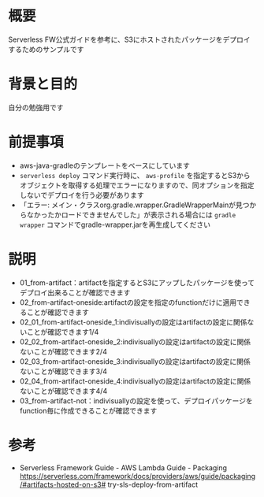 # 概要
Serverless FW公式ガイドを参考に、S3にホストされたパッケージをデプロイするためのサンプルです

# 背景と目的
自分の勉強用です

# 前提事項
* aws-java-gradleのテンプレートをベースにしています
* `serverless deploy` コマンド実行時に、 `aws-profile` を指定するとS3からオブジェクトを取得する処理でエラーになりますので、同オプションを指定しないでデプロイを行う必要があります
* 「エラー: メイン・クラスorg.gradle.wrapper.GradleWrapperMainが見つからなかったかロードできませんでした」が表示される場合には `gradle wrapper` コマンドでgradle-wrapper.jarを再生成してください

# 説明
* 01_from-artifact：artifactを指定するとS3にアップしたパッケージを使ってデプロイ出来ることが確認できます
* 02_from-artifact-oneside:artifactの設定を指定のfunctionだけに適用できることが確認できます
* 02_01_from-artifact-oneside_1:indivisuallyの設定はartifactの設定に関係ないことが確認できます1/4
* 02_02_from-artifact-oneside_2:indivisuallyの設定はartifactの設定に関係ないことが確認できます2/4
* 02_03_from-artifact-oneside_3:indivisuallyの設定はartifactの設定に関係ないことが確認できます3/4
* 02_04_from-artifact-oneside_4:indivisuallyの設定はartifactの設定に関係ないことが確認できます4/4
* 03_from-artifact-not：indivisuallyの設定を使って、デプロイパッケージをfunction毎に作成できることが確認できます

# 参考
* Serverless Framework Guide - AWS Lambda Guide - Packaging https://serverless.com/framework/docs/providers/aws/guide/packaging/#artifacts-hosted-on-s3# try-sls-deploy-from-artifact
